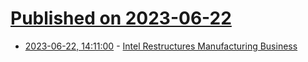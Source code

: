 # [Published on 2023-06-22](index.md)

* [2023-06-22, 14:11:00](https://slashdot.org/story/23/06/22/1411233/intel-restructures-manufacturing-business?utm_source=rss1.0mainlinkanon&utm_medium=feed) - [Intel Restructures Manufacturing Business](https://slashdot.org/story/23/06/22/1411233/intel-restructures-manufacturing-business?utm_source=rss1.0mainlinkanon&utm_medium=feed)
